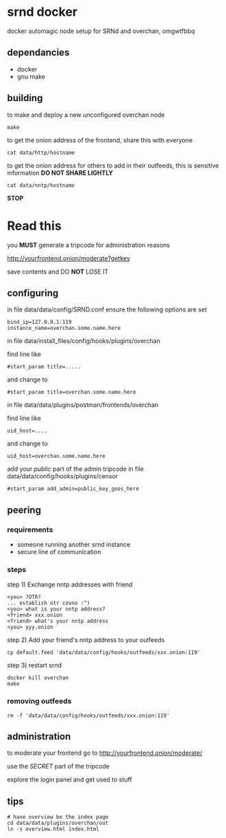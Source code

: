 # srnd docker

docker automagic node setup for SRNd and overchan, omgwtfbbq

## dependancies

* docker
* gnu make

## building

to make and deploy a new unconfigured overchan node 

    make

to get the onion address of the frontend, share this with everyone

    cat data/http/hostname

to get the onion address for others to add in their outfeeds, this is sensitive information **DO NOT SHARE LIGHTLY**

    cat data/nntp/hostname


**STOP**

# Read this

you **MUST** generate a tripcode for administration reasons

http://yourfrontend.onion/moderate?getkey

save contents and DO **NOT** LOSE IT

## configuring

in file data/data/config/SRND.conf ensure the following options are set

    bind_ip=127.0.0.1:119
    instance_name=overchan.some.name.here
    

in file data/install_files/config/hooks/plugins/overchan

find line like

    #start_param title=.....

and change to

    #start_param title=overchan.some.name.here


in file data/data/plugins/postman/frontends/overchan

find line like

    uid_host=....

and change to

    uid_host=overchan.some.name.here

add your *public* part of the admin tripcode in file data/data/config/hooks/plugins/censor

    #start_param add_admin=public_key_goes_here


## peering

### requirements

* someone running another srnd instance
* secure line of communication

### steps

step 1) Exchange nntp addresses with friend

    <you> ?OTR?
    ... establish otr covno :^)
    <you> what is your nntp address?
    <friend> xxx.onion
    <friend> what's your nntp address
    <you> yyy.onion
    

step 2) Add your friend's nntp address to your outfeeds

    cp default.feed 'data/data/config/hooks/outfeeds/xxx.onion:119'

step 3) restart srnd

    docker kill overchan
    make

### removing outfeeds

    rm -f 'data/data/config/hooks/outfeeds/xxx.onion:119'


## administration

to moderate your frontend go to http://yourfrontend.onion/moderate/

use the *SECRET* part of the tripcode

explore the login panel and get used to stuff


## tips

    # have overview be the index page
    cd data/data/plugins/overchan/out
    ln -s overview.html index.html
